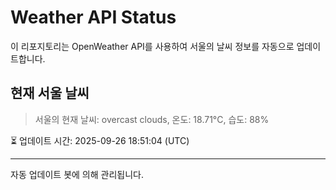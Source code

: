 
# Weather API Status

이 리포지토리는 OpenWeather API를 사용하여 서울의 날씨 정보를 자동으로 업데이트합니다.

## 현재 서울 날씨
> 서울의 현재 날씨: overcast clouds, 온도: 18.71°C, 습도: 88%

⏳ 업데이트 시간: 2025-09-26 18:51:04 (UTC)

---
자동 업데이트 봇에 의해 관리됩니다.
